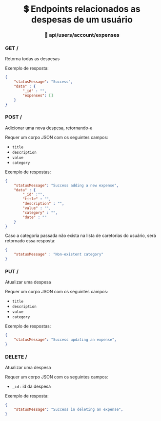 <h1 align="center"> 💲 Endpoints relacionados as despesas de um usuário</h1>
<h3 align="center"> 🚩 api/users/account/expenses</h3>

### GET / 
Retorna todas as despesas

Exemplo de resposta:
```json
{
    "statusMessage": "Success",
    "data" : {
        "_id" : "",
        "expenses": []
    }
}
```

### POST / 
Adicionar uma nova despesa, retornando-a 

Requer um corpo JSON com os seguintes campos:
 -   `title`
 -   `description`
 -   `value`
 -   `category`

 Exemplo de respostas:
```json
{
    "statusMessage": "Success adding a new expense",
    "data" : {
        "_id" :"",
        "title" : "",
        "description" : "",
        "value" : "",
        "category" : "",
        "date" : ""
    }
}
```
Caso a categoria passada não exista na lista de caretorias do usuário, será retornado essa resposta: 
```json
{ 
    "statusMessage" : "Non-existent category"
}
```


### PUT / 
Atualizar uma despesa

Requer um corpo JSON com os seguintes campos:
 -   `title`
 -   `description`
 -   `value`
 -   `category`

 Exemplo de respostas:
```json
{
    "statusMessage": "Success updating an expense",
}
```

### DELETE / 
Atualizar uma despesa

Requer um corpo JSON com os seguintes campos:
 -   `_id` : id da despesa 

 Exemplo de resposta:
```json
{
    "statusMessage": "Success in deleting an expense",
}
```



